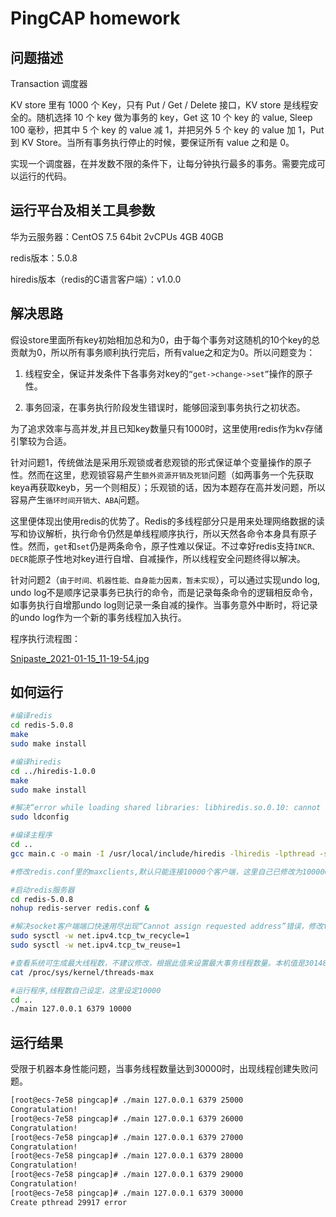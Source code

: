# PingCAP homework

## 问题描述

Transaction 调度器

KV store 里有 1000 个 Key，只有 Put / Get / Delete 接口，KV store 是线程安全的。随机选择 10 个 key 做为事务的 key，Get 这 10 个 key 的 value, Sleep 100 毫秒，把其中 5 个 key 的 value 减 1，并把另外 5 个 key 的 value 加 1，Put 到 KV Store。当所有事务执行停止的时候，要保证所有 value 之和是 0。

实现一个调度器，在并发数不限的条件下，让每分钟执行最多的事务。需要完成可以运行的代码。

## 运行平台及相关工具参数

华为云服务器：CentOS 7.5 64bit 2vCPUs 4GB 40GB

redis版本：5.0.8

hiredis版本（redis的C语言客户端）：v1.0.0

## 解决思路

假设store里面所有key初始相加总和为0，由于每个事务对这随机的10个key的总贡献为0，所以所有事务顺利执行完后，所有value之和定为0。所以问题变为：

1. 线程安全，保证并发条件下各事务对key的``“get->change->set”``操作的原子性。

1. 事务回滚，在事务执行阶段发生错误时，能够回滚到事务执行之初状态。

为了追求效率与高并发,并且已知key数量只有1000时，这里使用redis作为kv存储引擎较为合适。

针对问题1，传统做法是采用乐观锁或者悲观锁的形式保证单个变量操作的原子性。然而在这里，悲观锁容易产生``额外资源开销及死锁``问题（如两事务一个先获取keya再获取keyb，另一个则相反）；乐观锁的话，因为本题存在高并发问题，所以容易产生``循环时间开销大、ABA``问题。

这里便体现出使用redis的优势了。Redis的多线程部分只是用来处理网络数据的读写和协议解析，执行命令仍然是单线程顺序执行，所以天然各命令本身具有原子性。然而，``get``和``set``仍是两条命令，原子性难以保证。不过幸好redis支持``INCR、DECR``能原子性地对key进行自增、自减操作，所以线程安全问题终得以解决。

针对问题2（``由于时间、机器性能、自身能力因素，暂未实现``），可以通过实现undo log, undo log不是顺序记录事务已执行的命令，而是记录每条命令的逻辑相反命令，如事务执行自增那undo log则记录一条自减的操作。当事务意外中断时，将记录的undo log作为一个新的事务线程加入执行。

程序执行流程图：

[Snipaste_2021-01-15_11-19-54.jpg](https://i.loli.net/2021/01/15/4Ii6YFvEC8yBMPD.jpg)

## 如何运行


```bash
#编译redis
cd redis-5.0.8
make
sudo make install

#编译hiredis
cd ../hiredis-1.0.0
make
sudo make install

#解决“error while loading shared libraries: libhiredis.so.0.10: cannot open shared object file: No such file or directory”问题
sudo ldconfig

#编译主程序
cd ..
gcc main.c -o main -I /usr/local/include/hiredis -lhiredis -lpthread -std=c99

#修改redis.conf里的maxclients,默认只能连接10000个客户端，这里自己已修改为1000000

#启动redis服务器
cd redis-5.0.8
nohup redis-server redis.conf &

#解决socket客户端端口快速用尽出现“Cannot assign requested address”错误，修改tcp/ip协议配置，快速回收socket资源，默认为0，修改为1；并允许端口重用
sudo sysctl -w net.ipv4.tcp_tw_recycle=1
sudo sysctl -w net.ipv4.tcp_tw_reuse=1

#查看系统可生成最大线程数，不建议修改，根据此值来设置最大事务线程数量。本机值是30148
cat /proc/sys/kernel/threads-max

#运行程序,线程数自己设定，这里设定10000
cd ..
./main 127.0.0.1 6379 10000
```

## 运行结果

受限于机器本身性能问题，当事务线程数量达到30000时，出现线程创建失败问题。

```bash
[root@ecs-7e58 pingcap]# ./main 127.0.0.1 6379 25000
Congratulation!
[root@ecs-7e58 pingcap]# ./main 127.0.0.1 6379 26000
Congratulation!
[root@ecs-7e58 pingcap]# ./main 127.0.0.1 6379 27000
Congratulation!
[root@ecs-7e58 pingcap]# ./main 127.0.0.1 6379 28000
Congratulation!
[root@ecs-7e58 pingcap]# ./main 127.0.0.1 6379 29000
Congratulation!
[root@ecs-7e58 pingcap]# ./main 127.0.0.1 6379 30000
Create pthread 29917 error
```